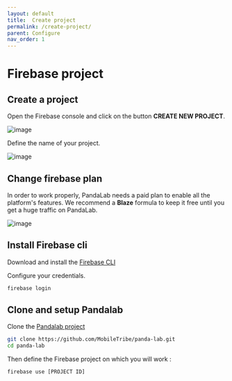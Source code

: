 ```yaml
---
layout: default
title:  Create project
permalink: /create-project/
parent: Configure
nav_order: 1
---
```


# Firebase project

## Create a project
Open the Firebase console and click on the button **CREATE NEW PROJECT**.

![image](../assets/firebase/firebase-create-new-project.png)

Define the name of your project.

![image](../assets/firebase/firebase-create-new-project-name.png)

## Change firebase plan

In order to work properly, PandaLab needs a paid plan to enable all the platform's features. 
We recommend a **Blaze** formula to keep it free until you get a huge traffic on PandaLab.

![image](../assets/firebase/firebase-plan.png)

## Install Firebase cli

Download and install the [Firebase CLI](https://firebase.google.com/docs/cli)

Configure your credentials.
```bash
firebase login
```

## Clone and setup Pandalab

Clone the [Pandalab project](https://github.com/MobileTribe/panda-lab) 
```bash
git clone https://github.com/MobileTribe/panda-lab.git
cd panda-lab
```

Then define the Firebase project on which you will work :
```bash
firebase use [PROJECT ID]
```

